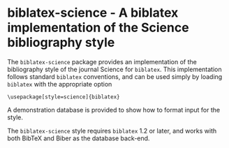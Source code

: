 biblatex-science - A biblatex implementation of the Science bibliography style
==============================================================================

The `biblatex-science` package provides an implementation of
the bibliography style of the journal Science for `biblatex`. This
implementation follows standard `biblatex` conventions, and can
be used simply by loading `biblatex` with the appropriate option

    \usepackage[style=science]{biblatex}
   
A demonstration database is provided to show how to format
input for the style. 

The `biblatex-science` style requires `biblatex` 1.2 or later,
and works with both BibTeX and Biber as the database back-end.
